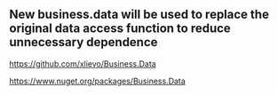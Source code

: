 
## New business.data will be used to replace the original data access function to reduce unnecessary dependence

https://github.com/xlievo/Business.Data

https://www.nuget.org/packages/Business.Data
